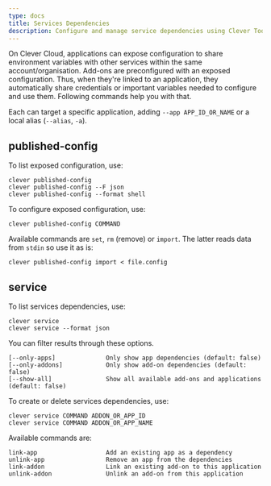 ```yaml
---
type: docs
title: Services Dependencies
description: Configure and manage service dependencies using Clever Tools CLI including linking applications and managing environment connections
---
```


On Clever Cloud, applications can expose configuration to share environment variables with other services within the same account/organisation. Add-ons are preconfigured with an exposed configuration. Thus, when they're linked to an application, they automatically share credentials or important variables needed to configure and use them. Following commands help you with that.

Each can target a specific application, adding `--app APP_ID_OR_NAME` or a local alias (`--alias`, `-a`).

## published-config

To list exposed configuration, use:

```
clever published-config
clever published-config --F json
clever published-config --format shell
```

To configure exposed configuration, use:

```
clever published-config COMMAND
```

Available commands are `set`, `rm` (remove) or `import`. The latter reads data from `stdin` so use it as is:

```
clever published-config import < file.config
```

## service

To list services dependencies, use:

```
clever service
clever service --format json
```

You can filter results through these options.

```
[--only-apps]              Only show app dependencies (default: false)
[--only-addons]            Only show add-on dependencies (default: false)
[--show-all]               Show all available add-ons and applications (default: false)
```

To create or delete services dependencies, use:

```
clever service COMMAND ADDON_OR_APP_ID
clever service COMMAND ADDON_OR_APP_NAME
```

Available commands are:

```
link-app                   Add an existing app as a dependency
unlink-app                 Remove an app from the dependencies
link-addon                 Link an existing add-on to this application
unlink-addon               Unlink an add-on from this application
```
